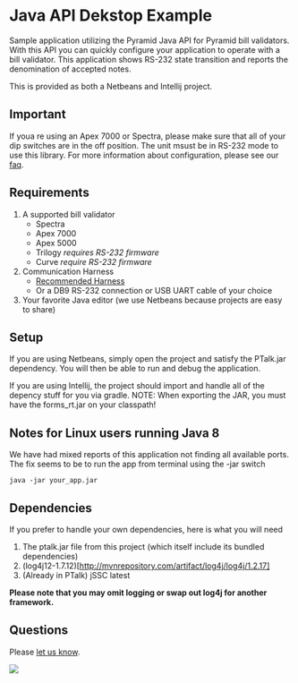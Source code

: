Java API Dekstop Example
=========

Sample application utilizing the Pyramid Java API for Pyramid bill validators. With this API
you can quickly configure your application to operate with a bill validator. This application shows RS-232 state transition and reports the denomination of accepted notes.
  
This is provided as both a Netbeans and Intellij project.
  
## Important
If youa re using an Apex 7000 or Spectra, please make sure that all of your dip switches are in the off position. The unit msust be in RS-232 mode to use this library. For more information about configuration, please see our [faq](http://pyramidacceptors.com/support/faq/).  

## Requirements
1. A supported bill validator
   - Spectra
   - Apex 7000
   - Apex 5000
   - Trilogy *requires RS-232 firmware*
   - Curve *require RS-232 firmware*
2. Communication Harness
   - [Recommended Harness](http://shop.pyramidacceptors.com/usb-rs-232-communication-cable-harness-for-apex-05aa0023/)
   - Or a DB9 RS-232 connection or USB UART cable of your choice
3. Your favorite Java editor (we use Netbeans because projects are easy to share)

## Setup
If you are using Netbeans, simply open the project and satisfy the PTalk.jar dependency. You will then be able to run and debug the application.

If you are using Intellij, the project should import and handle all of the depency stuff for you via gradle.
NOTE: When exporting the JAR, you must have the forms_rt.jar on your classpath!

## Notes for Linux users running Java 8
We have had mixed reports of this application not finding all available ports. The fix seems to be to run the app from terminal using the -jar switch

    java -jar your_app.jar

## Dependencies
If you prefer to handle your own dependencies, here is what you will need

 1. The ptalk.jar file from this project (which itself include its bundled dependencies)
 2. (log4j12-1.7.12)[http://mvnrepository.com/artifact/log4j/log4j/1.2.17]
 3. (Already in PTalk) jSSC latest
 
 __Please note that you may omit logging or swap out log4j for another framework.__

## Questions
Please [let us know](https://github.com/PyramidTechnologies/Java-API-desktop-sample/issues/new).


![](https://googledrive.com/host/0B79TkjL8Nm20QjU0UGhObnBTUE0/logo_2.jpg)
